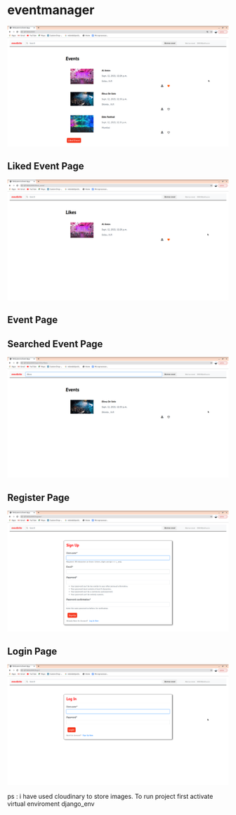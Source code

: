 # eventmanager
![](Images/three.png)
## Liked Event Page
![](Images/four.png)
## Event Page
## Searched Event Page
![](Images/five.png)
## Register Page
![](Images/second.png)
## Login Page
![](Images/first.png)

ps : i have used cloudinary to store images.
To run project first activate virtual enviroment django_env
